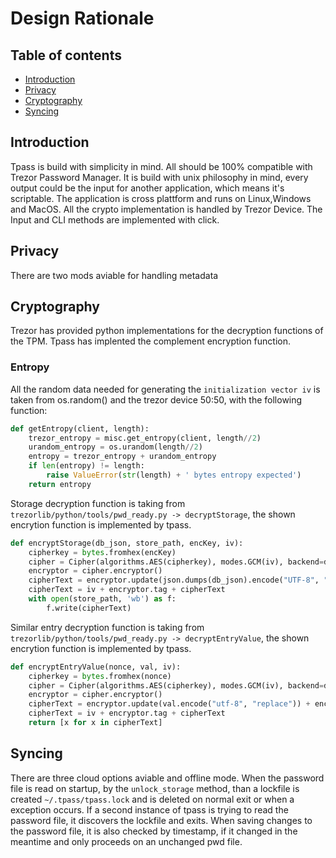 # Design Rationale

## Table of contents
* [Introduction](#Introduction)
* [Privacy](#Privacy)
* [Cryptography](#Cryptography)
* [Syncing](#Syncing)

## Introduction

Tpass is build with simplicity in mind. All should be 100% compatible with Trezor Password Manager. It is build with unix philosophy in mind, every output could be the input for another application, which means it's scriptable. The application is cross plattform and runs on Linux,Windows and MacOS. All the crypto implementation is handled by Trezor Device. The Input and CLI methods are implemented with click. 

## Privacy

There are two mods aviable for handling metadata

## Cryptography
Trezor has provided python implementations for the decryption functions of the TPM. Tpass has implented the complement encryption function. 

### Entropy

All the random data needed for generating the `initialization vector iv` is taken from os.random() and the trezor device 50:50, with the following function:

```python
def getEntropy(client, length):
    trezor_entropy = misc.get_entropy(client, length//2)
    urandom_entropy = os.urandom(length//2)
    entropy = trezor_entropy + urandom_entropy
    if len(entropy) != length:
        raise ValueError(str(length) + ' bytes entropy expected')
    return entropy
```

Storage decryption function is taking from `trezorlib/python/tools/pwd_ready.py -> decryptStorage`, the shown encrytion function is implemented by tpass.

```python
def encryptStorage(db_json, store_path, encKey, iv):
    cipherkey = bytes.fromhex(encKey)
    cipher = Cipher(algorithms.AES(cipherkey), modes.GCM(iv), backend=default_backend())
    encryptor = cipher.encryptor()
    cipherText = encryptor.update(json.dumps(db_json).encode("UTF-8", "replace")) + encryptor.finalize()
    cipherText = iv + encryptor.tag + cipherText
    with open(store_path, 'wb') as f:
        f.write(cipherText)
```

Similar entry decryption function is taking from `trezorlib/python/tools/pwd_ready.py -> decryptEntryValue`, the shown encrytion function is implemented by tpass.

```python
def encryptEntryValue(nonce, val, iv):
    cipherkey = bytes.fromhex(nonce)
    cipher = Cipher(algorithms.AES(cipherkey), modes.GCM(iv), backend=default_backend())
    encryptor = cipher.encryptor()
    cipherText = encryptor.update(val.encode("utf-8", "replace")) + encryptor.finalize()
    cipherText = iv + encryptor.tag + cipherText
    return [x for x in cipherText]
```

## Syncing

There are three cloud options aviable and offline mode. When the password file is read on startup, by the `unlock_storage` method, than a lockfile is created `~/.tpass/tpass.lock` and is deleted on normal exit or when a exception occurs. If a second instance of tpass is trying to read the password file, it discovers the lockfile and exits. When saving changes to the password file, it is also checked by timestamp, if it changed in the meantime and only proceeds on an unchanged pwd file. 
